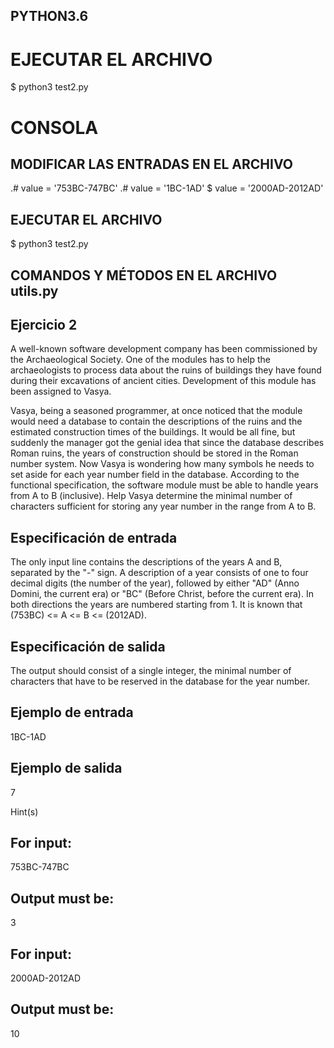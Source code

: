 ## PYTHON3.6

# EJECUTAR EL ARCHIVO
$ python3 test2.py

# CONSOLA

## MODIFICAR LAS ENTRADAS EN EL ARCHIVO 

.# value = '753BC-747BC'
.# value = '1BC-1AD'
$ value = '2000AD-2012AD'

## EJECUTAR EL ARCHIVO

$ python3 test2.py

## COMANDOS Y MÉTODOS EN EL ARCHIVO utils.py


## Ejercicio 2
A well-known software development company has been commissioned by the Archaeological Society. One of the modules has to help the archaeologists to process data about the ruins of buildings they have found during their excavations of ancient cities. Development of this module has been assigned to Vasya.

Vasya, being a seasoned programmer, at once noticed that the module would need a database to contain the descriptions of the ruins and the estimated construction times of the buildings. It would be all fine, but suddenly the manager got the genial idea that since the database describes Roman ruins, the years of construction should be stored in the Roman number system. Now Vasya is wondering how many symbols he needs to set aside for each year number field in the database. According to the functional specification, the software module must be able to handle years from A to B (inclusive). Help Vasya determine the minimal number of characters sufficient for storing any year number in the range from A to B.

## Especificación de entrada
The only input line contains the descriptions of the years A and B, separated by the "-" sign. A description of a year consists of one to four decimal digits (the number of the year), followed by either "AD" (Anno Domini, the current era) or "BC" (Before Christ, before the current era). In both directions the years are numbered starting from 1. It is known that (753BC) <= A <= B <= (2012AD).

## Especificación de salida
The output should consist of a single integer, the minimal number of characters that have to be reserved in the database for the year number.

## Ejemplo de entrada
1BC-1AD

## Ejemplo de salida
7

Hint(s)
## For input:

753BC-747BC

## Output must be:

3

## For input:

2000AD-2012AD

## Output must be:

10